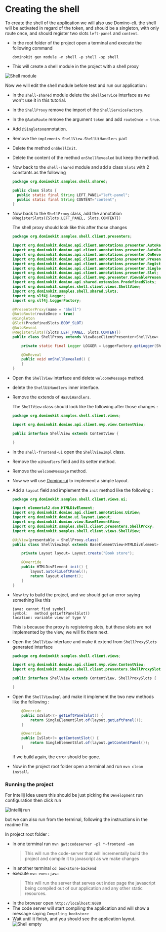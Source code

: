 # Creating the shell

To create the shell of the application we will also use Domino-cli. the shell will be activated in regard of the token, and should be a singleton, with only route once, and should register two slots `left-panel` and `content`. 

- In the root folder of the project open a terminal and execute the following command
    
    `dominokit gen module -n shell -p shell -sp shell`
- This will create a shell module in the project with a shell proxy

![Shell module](../documents/shell.png)

Now we will edit the shell module before test and run our application :

- In the `shell-shared` module delete the `ShellService` interface as we won't use it in this tutorial.
- In the `ShellProxy` remove the import of the `ShellServiceFactory`.
- In the `@AutoRoute` remove the argument `token` and add `routeOnce = true`.
- Add `@Singleton`annotation.
- Remove the `implements ShellView.ShellUiHandlers` part
- Delete the method `onShellInit`.
- Delete the content of the method `onShellRevealed` but keep the method.
- Now back to the `shell-shared` module and add a class `Slots` with 2 constants as the following 
  ```java
  package org.dominokit.samples.shell.shared;
  
  public class Slots {
    public static final String LEFT_PANEL="left-panel";
    public static final String CONTENT="content";
  }
  ```
- Now back to the `ShellProxy` class, add the annotation `@RegisterSlots({Slots.LEFT_PANEL, Slots.CONTENT})`

  The shell proxy should look like this after those changes

  ```java
  package org.dominokit.samples.shell.client.presenters;
  
  import org.dominokit.domino.api.client.annotations.presenter.AutoReveal;
  import org.dominokit.domino.api.client.annotations.presenter.AutoRoute;
  import org.dominokit.domino.api.client.annotations.presenter.OnReveal;
  import org.dominokit.domino.api.client.annotations.presenter.PresenterProxy;
  import org.dominokit.domino.api.client.annotations.presenter.RegisterSlots;
  import org.dominokit.domino.api.client.annotations.presenter.Singleton;
  import org.dominokit.domino.api.client.annotations.presenter.Slot;
  import org.dominokit.domino.api.client.mvp.presenter.ViewablePresenter;
  import org.dominokit.domino.api.shared.extension.PredefinedSlots;
  import org.dominokit.samples.shell.client.views.ShellView;
  import org.dominokit.samples.shell.shared.Slots;
  import org.slf4j.Logger;
  import org.slf4j.LoggerFactory;
  
  @PresenterProxy(name = "Shell")
  @AutoRoute(routeOnce = true)
  @Singleton
  @Slot(PredefinedSlots.BODY_SLOT)
  @AutoReveal
  @RegisterSlots({Slots.LEFT_PANEL, Slots.CONTENT})
  public class ShellProxy extends ViewBaseClientPresenter<ShellView> {
  
      private static final Logger LOGGER = LoggerFactory.getLogger(ShellProxy.class);
  
      @OnReveal
      public void onShellRevealed() {
      }
  }
  ```
  
- Open the `ShellView` interface and delete `welcomeMessage` method.
- delete the `ShellUiHandlers` inner interface.
- Remove the extends of `HasUiHandlers`.

  The `ShellView` class should look like the following after those changes :
  
  ```java
  package org.dominokit.samples.shell.client.views;
  
  import org.dominokit.domino.api.client.mvp.view.ContentView;
  
  public interface ShellView extends ContentView {
  
  }
  ```
  
- In the `shell-frontend-ui` open the `ShellViewImpl` class.
- Remove the `uiHandlers` field and its setter method.
- Remove the `welcomeMessage` method.
- Now we will use [Domino-ui](https://github.com/DominoKit/domino-ui) to implement a simple layout.
- Add a `layout` field and implement the `init` method like the following :

  ```java
  package org.dominokit.samples.shell.client.views.ui;
  
  import elemental2.dom.HTMLDivElement;
  import org.dominokit.domino.api.client.annotations.UiView;
  import org.dominokit.domino.ui.layout.Layout;
  import org.dominokit.domino.view.BaseElementView;
  import org.dominokit.samples.shell.client.presenters.ShellProxy;
  import org.dominokit.samples.shell.client.views.ShellView;
  
  @UiView(presentable = ShellProxy.class)
  public class ShellViewImpl extends BaseElementView<HTMLDivElement> implements ShellView{
  
      private Layout layout= Layout.create("Book store");
  
      @Override
      public HTMLDivElement init() {
          layout.autoFixLeftPanel();
          return layout.element();
      }
  }
  ```
  
- Now try to build the project, and we should get an error saying something like this
  
  ```
  java: cannot find symbol
  symbol:   method getLeftPanelSlot()
  location: variable view of type V
  ```
  This is because the proxy is registering slots, but these slots are not implemented by the view, we will fix them next.
- Open the `ShellView` interface and make it extend from `ShellProxySlots` generated interface

  ```java
  package org.dominokit.samples.shell.client.views;
  
  import org.dominokit.domino.api.client.mvp.view.ContentView;
  import org.dominokit.samples.shell.client.presenters.ShellProxySlots;
  
  public interface ShellView extends ContentView, ShellProxySlots {
  
  }  
  ```

- Open the `ShellViewImpl` and make it implement the two new methods like the following :

  ```java
      @Override
      public IsSlot<?> getLeftPanelSlot() {
          return SingleElementSlot.of(layout.getLeftPanel());
      }
  
      @Override
      public IsSlot<?> getContentSlot() {
          return SingleElementSlot.of(layout.getContentPanel());
      }
  ```
  
  If we build again, the error should be gone.
- Now in the project root folder open a terminal and run `mvn clean install`.

### Running the project

For Intellij Idea users this should be just picking the `Development` run configuration then click run

![Intellij run](../documents/intellij-run.png)

but we can also run from the terminal, following the instructions in the readme file.

In project root folder :

- In one terminal run `mvn gwt:codeserver -pl *-frontend -am`
  > This will run the code-server that will incrementally build the project and compile it to javascript as we make changes
- In another terminal `cd bookstore-backend`
- execute `mvn exec:java`
  > This will run the server that serves out index page the javascript being compiled out of our application and any other static resources.
- In the browser open `http://localhost:8080`
- The code server will start compiling the application and will show a message saying `Compiling bookstore`
- Wait until it finish, and you should see the application layout.
  ![Shell empty](../documents/steps-shell-empty.png)

